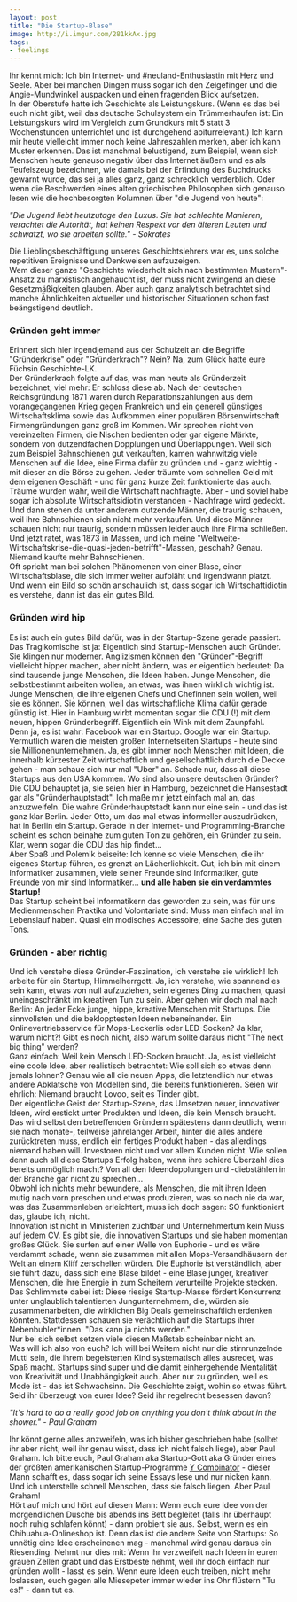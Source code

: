 ```yaml
---
layout: post
title: "Die Startup-Blase"
image: http://i.imgur.com/281kkAx.jpg
tags:
- feelings
---
```


Ihr kennt mich: Ich bin Internet- und #neuland-Enthusiastin mit Herz und Seele. Aber bei manchen Dingen muss sogar ich den Zeigefinger und die Angie-Mundwinkel auspacken und einen fragenden Blick aufsetzen.  
In der Oberstufe hatte ich Geschichte als Leistungskurs. (Wenn es das bei euch nicht gibt, weil das deutsche Schulsystem ein Trümmerhaufen ist: Ein Leistungskurs wird im Vergleich zum Grundkurs mit 5 statt 3 Wochenstunden unterrichtet und ist durchgehend abiturrelevant.) Ich kann mir heute vielleicht immer noch keine Jahreszahlen merken, aber ich kann Muster erkennen. Das ist manchmal belustigend, zum Beispiel, wenn sich Menschen heute genauso negativ über das Internet äußern und es als Teufelszeug bezeichnen, wie damals bei der Erfindung des Buchdrucks gewarnt wurde, das sei ja alles ganz, ganz schrecklich verderblich. Oder wenn die Beschwerden eines alten griechischen Philosophen sich genauso lesen wie die hochbesorgten Kolumnen über "die Jugend von heute":  

_"Die Jugend liebt heutzutage den Luxus. Sie hat schlechte Manieren, verachtet die Autorität, hat keinen Respekt vor den älteren Leuten und schwatzt, wo sie arbeiten sollte." - Sokrates_

Die Lieblingsbeschäftigung unseres Geschichtslehrers war es, uns solche repetitiven Ereignisse und Denkweisen aufzuzeigen.  
Wem dieser ganze "Geschichte wiederholt sich nach bestimmten Mustern"-Ansatz zu marxistisch angehaucht ist, der muss nicht zwingend an diese Gesetzmäßigkeiten glauben. Aber auch ganz analytisch betrachtet sind manche Ähnlichkeiten aktueller und historischer Situationen schon fast beängstigend deutlich.   

### Gründen geht immer
Erinnert sich hier irgendjemand aus der Schulzeit an die Begriffe "Gründerkrise" oder "Gründerkrach"? Nein? Na, zum Glück hatte eure Füchsin Geschichte-LK.  
Der Gründerkrach folgte auf das, was man heute als Gründerzeit bezeichnet, viel mehr: Er schloss diese ab. Nach der deutschen Reichsgründung 1871 waren durch Reparationszahlungen aus dem vorangegangenen Krieg gegen Frankreich und ein generell günstiges Wirtschaftsklima sowie das Aufkommen einer populären Börsenwirtschaft Firmengründungen ganz groß im Kommen. Wir sprechen nicht von vereinzelten Firmen, die Nischen bedienten oder gar eigene Märkte, sondern von dutzendfachen Dopplungen und Überlappungen. Weil sich zum Beispiel Bahnschienen  gut verkauften, kamen wahnwitzig viele Menschen auf die Idee, eine Firma dafür zu gründen und - ganz wichtig - mit dieser an die Börse zu gehen. Jeder träumte vom schnellen Geld mit dem eigenen Geschäft - und für ganz kurze Zeit funktionierte das auch. Träume wurden wahr, weil die Wirtschaft nachfragte. Aber - und soviel habe sogar ich absolute Wirtschaftsidiotin verstanden - Nachfrage wird gedeckt. Und dann stehen da unter anderem dutzende Männer, die traurig schauen, weil ihre Bahnschienen sich nicht mehr verkaufen. Und diese Männer schauen nicht nur traurig, sondern müssen leider auch ihre Firma schließen. Und jetzt ratet, was 1873 in Massen, und ich meine "Weltweite-Wirtschaftskrise-die-quasi-jeden-betrifft"-Massen, geschah? Genau. Niemand kaufte mehr Bahnschienen.    
Oft spricht man bei solchen Phänomenen von einer Blase, einer Wirtschaftsblase, die sich immer weiter aufbläht und irgendwann platzt. Und wenn ein Bild so schön anschaulich ist, dass sogar ich Wirtschaftidiotin es verstehe, dann ist das ein gutes Bild.   

### Gründen wird hip

Es ist auch ein gutes Bild dafür, was in der Startup-Szene gerade passiert. Das Tragikomische ist ja: Eigentlich sind Startup-Menschen auch Gründer. Sie klingen nur moderner. Anglizismen können den "Gründer"-Begriff vielleicht hipper machen, aber nicht ändern, was er eigentlich bedeutet: Da sind tausende junge Menschen, die Ideen haben. Junge Menschen, die selbstbestimmt arbeiten wollen, an etwas, was ihnen wirklich wichtig ist. Junge Menschen, die ihre eigenen Chefs und Chefinnen sein wollen, weil sie es können. Sie können, weil das wirtschaftliche Klima dafür gerade günstig ist. Hier in Hamburg wirbt momentan sogar die CDU (!) mit dem neuen, hippen Gründerbegriff. Eigentlich ein Wink mit dem Zaunpfahl.  
Denn ja, es ist wahr: Facebook war ein Startup. Google war ein Startup. Vermutlich waren die meisten großen Internetseiten Startups - heute sind sie Millionenunternehmen. Ja, es gibt immer noch Menschen mit Ideen, die innerhalb kürzester Zeit wirtschaftlich und gesellschaftlich durch die Decke gehen - man schaue sich nur mal "Uber" an. Schade nur, dass all diese Startups aus den USA kommen. Wo sind also unsere deutschen Gründer? Die CDU behauptet ja, sie seien hier in Hamburg, bezeichnet die Hansestadt gar als "Gründerhauptstadt". Ich maße mir jetzt einfach mal an, das anzuzweifeln. Die wahre Gründerhauptstadt kann nur eine sein - und das ist ganz klar Berlin. Jeder Otto, um das mal etwas informeller auszudrücken, hat in Berlin ein Startup. Gerade in der Internet- und Programming-Branche scheint es schon beinahe zum guten Ton zu gehören, ein Gründer zu sein. Klar, wenn sogar die CDU das hip findet...  
Aber Spaß und Polemik beiseite: Ich kenne so viele Menschen, die ihr eigenes Startup führen, es grenzt an Lächerlichkeit. Gut, ich bin mit einem Informatiker zusammen, viele seiner Freunde sind Informatiker, gute Freunde von mir sind Informatiker... **und alle haben sie ein verdammtes Startup!**  
Das Startup scheint bei Informatikern das geworden zu sein, was für uns Medienmenschen Praktika und Volontariate sind: Muss man einfach mal im Lebenslauf haben. Quasi ein modisches Accessoire, eine Sache des guten Tons.   

### Gründen - aber richtig

Und ich verstehe diese Gründer-Faszination, ich verstehe sie wirklich! Ich arbeite für ein Startup, Himmelherrgott. Ja, ich verstehe, wie spannend es sein kann, etwas von null aufzuziehen, sein eigenes Ding zu machen, quasi uneingeschränkt im kreativen Tun zu sein. Aber gehen wir doch mal nach Berlin: An jeder Ecke junge, hippe, kreative Menschen mit Startups. Die sinnvollsten und die beklopptesten Ideen nebeneinander. Ein Onlinevertriebsservice für Mops-Leckerlis oder LED-Socken? Ja klar, warum nicht?! Gibt es noch nicht, also warum sollte daraus nicht "The next big thing" werden?  
Ganz einfach: Weil kein Mensch LED-Socken braucht. Ja, es ist vielleicht eine coole Idee, aber realistisch betrachtet: Wie soll sich so etwas denn jemals lohnen? Genau wie all die neuen Apps, die letztendlich nur etwas andere Abklatsche von Modellen sind, die bereits funktionieren. Seien wir ehrlich: Niemand braucht Lovoo, seit es Tinder gibt.  
Der eigentliche Geist der Startup-Szene, das Umsetzen neuer, innovativer Ideen, wird erstickt unter Produkten und Ideen, die kein Mensch braucht. Das wird selbst den betreffenden Gründern spätestens dann deutlich, wenn sie nach monate-, teilweise jahrelanger Arbeit, hinter die alles andere zurücktreten muss, endlich ein fertiges Produkt haben - das allerdings niemand haben will. Investoren nicht und vor allem Kunden nicht. Wie sollen denn auch all diese Startups Erfolg haben, wenn ihre schiere Überzahl dies bereits unmöglich macht? Von all den Ideendopplungen und -diebstählen in der Branche gar nicht zu sprechen...  
Obwohl ich nichts mehr bewundere, als Menschen, die mit ihren Ideen mutig nach vorn preschen und etwas produzieren, was so noch nie da war, was das Zusammenleben erleichtert, muss ich doch sagen: SO funktioniert das, glaube ich, nicht.    
Innovation ist nicht in Ministerien züchtbar und Unternehmertum kein Muss auf jedem CV. Es gibt sie, die innovativen Startups und sie haben momentan großes Glück. Sie surfen auf einer Welle von Euphorie - und es wäre verdammt schade, wenn sie zusammen mit allen Mops-Versandhäusern der Welt an einem Kliff zerschellen würden. Die Euphorie ist verständlich, aber sie führt dazu, dass sich eine Blase bildet - eine Blase junger, kreativer Menschen, die ihre Energie in zum Scheitern verurteilte Projekte stecken. Das Schlimmste dabei ist: Diese riesige Startup-Masse fördert Konkurrenz unter unglaublich talentierten Jungunternehmern, die, würden sie zusammenarbeiten, die wirklichen Big Deals gemeinschaftlich erdenken könnten. Stattdessen schauen sie verächtlich auf die Startups ihrer Nebenbuhler*innen. "Das kann ja nichts werden."  
Nur bei sich selbst setzen viele diesen Maßstab scheinbar nicht an.    
Was will ich also von euch? Ich will bei Weitem nicht nur die stirnrunzelnde Mutti sein, die ihrem begeisterten Kind systematisch alles ausredet, was Spaß macht. Startups sind super und die damit einhergehende Mentalität von Kreativität und Unabhängigkeit auch. Aber nur zu gründen, weil es Mode ist - das ist Schwachsinn. Die Geschichte zeigt, wohin so etwas führt.  
Seid ihr überzeugt von eurer Idee? Seid ihr regelrecht besessen davon?   

_"It's hard to do a really good job on anything you don't think about in the shower." - Paul Graham_

Ihr könnt gerne alles anzweifeln, was ich bisher geschrieben habe (solltet ihr aber nicht, weil ihr genau wisst, dass ich nicht falsch liege), aber Paul Graham. Ich bitte euch, Paul Graham aka Startup-Gott aka Gründer eines der größten amerikanischen Startup-Programme [Y Combinator](http://www.ycombinator.com/) - dieser Mann schafft es, dass sogar ich seine Essays lese und nur nicken kann. Und ich unterstelle schnell Menschen, dass sie falsch liegen. Aber Paul Graham!  
Hört auf mich und hört auf diesen Mann: Wenn euch eure Idee von der morgendlichen Dusche bis abends ins Bett begleitet (falls ihr überhaupt noch ruhig schlafen könnt) - dann probiert sie aus. Selbst, wenn es ein Chihuahua-Onlineshop ist. Denn das ist die andere Seite von Startups: So unnötig eine Idee erscheinenen mag - manchmal wird genau daraus ein Riesending. Nehmt nur dies mit: Wenn ihr verzweifelt nach Ideen in euren grauen Zellen grabt und das Erstbeste nehmt, weil ihr doch einfach nur gründen wollt - lasst es sein. Wenn eure Ideen euch treiben, nicht mehr loslassen, euch gegen alle Miesepeter immer wieder ins Ohr flüstern "Tu es!" - dann tut es. 